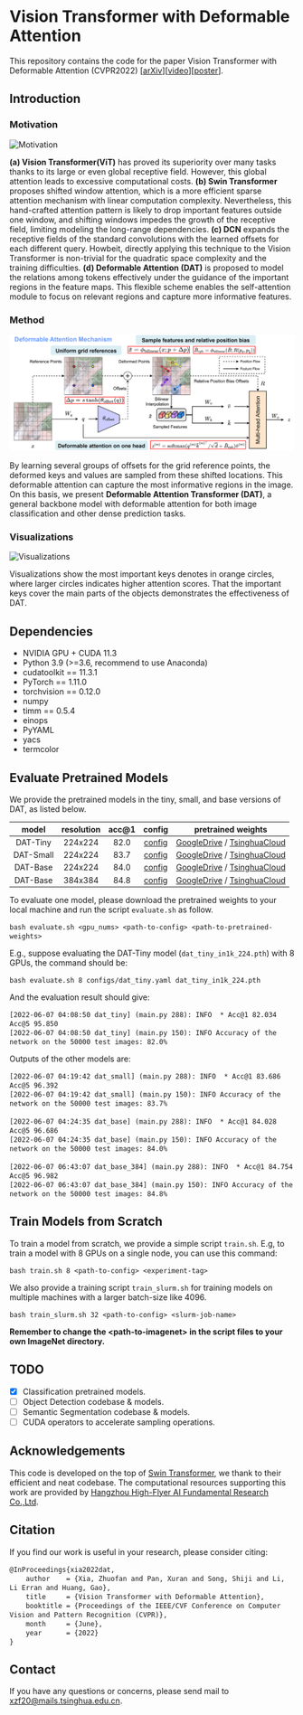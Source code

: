 # Vision Transformer with Deformable Attention

This repository contains the code for the paper Vision Transformer with Deformable Attention (CVPR2022) \[[arXiv](https://arxiv.org/abs/2201.00520)\]\[[video](https://cloud.tsinghua.edu.cn/f/17476d769ced48eaa278/)]\[[poster](https://cloud.tsinghua.edu.cn/f/9afe817efb504d32951b/)\]. 

## Introduction

### Motivation

![Motivation](figures/motivation.png)

**(a) Vision Transformer(ViT)** has proved its superiority over many tasks thanks to its large or even global receptive field. However, this global attention leads to excessive computational costs. **(b) Swin Transformer** proposes shifted window attention, which is a more efficient sparse attention mechanism with linear computation complexity. Nevertheless, this hand-crafted attention pattern is likely to drop important features outside one window, and shifting windows impedes the growth of the receptive field, limiting modeling the long-range dependencies. **(c) DCN** expands the receptive fields of the standard convolutions with the learned offsets for each different query. Howbeit, directly applying this technique to the Vision Transformer is non-trivial for the quadratic space complexity and the training difficulties. **(d) Deformable Attention (DAT)** is proposed to model the relations among tokens effectively under the guidance of the important regions in the feature maps. This flexible scheme enables the self-attention module to focus on relevant regions and capture more informative features.


### Method

![Deform_Attn](figures/datt.png)

By learning several groups of offsets for the grid reference points, the deformed keys and values are sampled from these shifted locations. This deformable attention can capture the most informative regions in the image. On this basis, we present **Deformable Attention Transformer (DAT)**, a general backbone model with deformable attention for both image classification and other dense prediction tasks. 

### Visualizations

![Visualizations](figures/vis.png)

Visualizations show the most important keys denotes in orange circles, where larger circles indicates higher attention scores. That the important keys cover the main parts of the objects demonstrates the effectiveness of  DAT.

## Dependencies

- NVIDIA GPU + CUDA 11.3
- Python 3.9 (\>=3.6, recommend to use Anaconda)
- cudatoolkit == 11.3.1
- PyTorch == 1.11.0
- torchvision == 0.12.0
- numpy
- timm == 0.5.4
- einops
- PyYAML
- yacs
- termcolor

## Evaluate Pretrained Models

We provide the pretrained models in the tiny, small, and base versions of DAT, as listed below.

| model  | resolution | acc@1 | config | pretrained weights |
| :---: | :---: | :---: | :---: | :---: |
| DAT-Tiny | 224x224 | 82.0 | [config](configs/dat_tiny.yaml) | [GoogleDrive](https://drive.google.com/file/d/1I08oJlXNtDe8jJPxHkroxUi7lYX2lhVc/view?usp=sharing) / [TsinghuaCloud](https://cloud.tsinghua.edu.cn/f/1367349deefc48efa650/) |
| DAT-Small | 224x224 | 83.7 | [config](configs/dat_small.yaml) | [GoogleDrive](https://drive.google.com/file/d/1UUmQqQYY5OInVuXvUgO41Gice93vJ0A7/view?usp=sharing) / [TsinghuaCloud](https://cloud.tsinghua.edu.cn/f/f04b18081e3e4606adb7/) |
| DAT-Base | 224x224 | 84.0 | [config](configs/dat_base.yaml) | [GoogleDrive](https://drive.google.com/file/d/1Avu16r59koxizoSYhfaCdNdr-QxLVGjd/view?usp=sharing) / [TsinghuaCloud](https://cloud.tsinghua.edu.cn/f/a8d2a9645d454120b635/) |
| DAT-Base | 384x384 | 84.8 | [config](configs/dat_base_384.yaml) | [GoogleDrive](https://drive.google.com/file/d/1m8E2U4iQ6EOe1e8SuAGPbPlPhISXnVWq/view?usp=sharing) / [TsinghuaCloud](https://cloud.tsinghua.edu.cn/f/cf6a6b543cd64e0d8e43/) |

To evaluate one model, please download the pretrained weights to your local machine and run the script `evaluate.sh` as follow.

```
bash evaluate.sh <gpu_nums> <path-to-config> <path-to-pretrained-weights>
```

E.g., suppose evaluating the DAT-Tiny model (`dat_tiny_in1k_224.pth`) with 8 GPUs, the command should be:

```
bash evaluate.sh 8 configs/dat_tiny.yaml dat_tiny_in1k_224.pth
```

And the evaluation result should give:

```
[2022-06-07 04:08:50 dat_tiny] (main.py 288): INFO  * Acc@1 82.034 Acc@5 95.850
[2022-06-07 04:08:50 dat_tiny] (main.py 150): INFO Accuracy of the network on the 50000 test images: 82.0%
```

Outputs of the other models are:

```
[2022-06-07 04:19:42 dat_small] (main.py 288): INFO  * Acc@1 83.686 Acc@5 96.392
[2022-06-07 04:19:42 dat_small] (main.py 150): INFO Accuracy of the network on the 50000 test images: 83.7%

[2022-06-07 04:24:35 dat_base] (main.py 288): INFO  * Acc@1 84.028 Acc@5 96.686
[2022-06-07 04:24:35 dat_base] (main.py 150): INFO Accuracy of the network on the 50000 test images: 84.0%

[2022-06-07 06:43:07 dat_base_384] (main.py 288): INFO  * Acc@1 84.754 Acc@5 96.982
[2022-06-07 06:43:07 dat_base_384] (main.py 150): INFO Accuracy of the network on the 50000 test images: 84.8%
```

## Train Models from Scratch

To train a model from scratch, we provide a simple script `train.sh`. E.g, to train a model with 8 GPUs on a single node, you can use this command:

```
bash train.sh 8 <path-to-config> <experiment-tag>
```

We also provide a training script `train_slurm.sh` for training models on multiple machines with a larger batch-size like 4096. 

```
bash train_slurm.sh 32 <path-to-config> <slurm-job-name>
```

**Remember to change the \<path-to-imagenet\> in the script files to your own ImageNet directory.**

## TODO

- [x] Classification pretrained models.
- [ ] Object Detection codebase & models.
- [ ] Semantic Segmentation codebase & models.
- [ ] CUDA operators to accelerate sampling operations.

## Acknowledgements

This code is developed on the top of [Swin Transformer](https://github.com/microsoft/Swin-Transformer), we thank to their efficient and neat codebase. The computational resources supporting this work are provided by [Hangzhou
High-Flyer AI Fundamental Research Co.,Ltd](https://www.high-flyer.cn/).

## Citation

If you find our work is useful in your research, please consider citing:

```
@InProceedings{xia2022dat,
    author    = {Xia, Zhuofan and Pan, Xuran and Song, Shiji and Li, Li Erran and Huang, Gao},
    title     = {Vision Transformer with Deformable Attention},
    booktitle = {Proceedings of the IEEE/CVF Conference on Computer Vision and Pattern Recognition (CVPR)},
    month     = {June},
    year      = {2022}
}
```

## Contact

If you have any questions or concerns, please send mail to [xzf20@mails.tsinghua.edu.cn](mailto:xzf20@mails.tsinghua.edu.cn).
